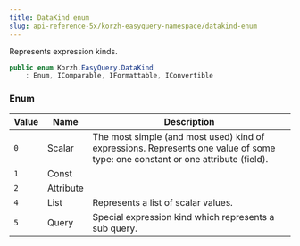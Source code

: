 ```yaml
---
title: DataKind enum
slug: api-reference-5x/korzh-easyquery-namespace/datakind-enum
---
```


Represents expression kinds.
```csharp
public enum Korzh.EasyQuery.DataKind
    : Enum, IComparable, IFormattable, IConvertible

```

### Enum

| Value | Name | Description | 
| --- | --- | --- | 
| `0` | Scalar | The most simple (and most used) kind of expressions.  Represents one value of some type: one constant or one attribute (field). | 
| `1` | Const |  | 
| `2` | Attribute |  | 
| `4` | List | Represents a list of scalar values. | 
| `5` | Query | Special expression kind which represents a sub query. |
